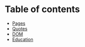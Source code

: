 # Table of contents

* [Pages](README.md)
* [Quotes](quotes.md)
* [DOM](dom.md)
* [Education](education.md)

